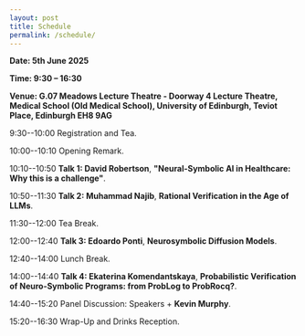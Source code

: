 ```yaml
---
layout: post
title: Schedule
permalink: /schedule/
---
```


**Date: 5th June 2025**

**Time: 9:30 – 16:30**

**Venue: G.07 Meadows Lecture Theatre - Doorway 4 Lecture Theatre, Medical School (Old Medical School), University of Edinburgh, Teviot Place, Edinburgh EH8 9AG**

9:30--10:00 Registration and Tea.

10:00--10:10 Opening Remark.

10:10--10:50 **Talk 1: David Robertson**, **"Neural-Symbolic AI in Healthcare: Why this is a challenge"**.

10:50--11:30 **Talk 2: Muhammad Najib**, **Rational Verification in the Age of LLMs**.

11:30--12:00 Tea Break.

12:00--12:40 **Talk 3: Edoardo Ponti**, **Neurosymbolic Diffusion Models**.

12:40--14:00 Lunch Break.

14:00--14:40 **Talk 4: Ekaterina Komendantskaya**, **Probabilistic Verification of Neuro-Symbolic Programs: from ProbLog to ProbRocq?**.

14:40--15:20 Panel Discussion: Speakers + **Kevin Murphy**.

15:20--16:30 Wrap-Up and Drinks Reception.


<!--
The Web Conference 2024 homepage for our workshop is [here](https://ed-nesy.github.io/2025/). The following schedule is based on Anywhere on Earth (AoE).

9:00--9:05AM **Opening remark:** Fengxiang He, on-site, "Online advertising in the AI era"

9:05--9:35AM **Invited talk:** Su Lin Blodgett, virtual, "Two Challenges for Equitable Language Technologies"

9:35--10:05AM **Invited talk:** Song Zuo, on-site, "Automation in Online Advertising Markets: Auctions and Efficiency"

10:05-10:35AM **Invited talk:** Maziar Gomrokchi, on-site, "AdCraft: An Advanced Reinforcement Learning Benchmark Environment for Search Engine Marketing Optimization"

10:35--11:05AM **Invited talk:** Rishabh Mehrotra, virtual, "Differential Impact on Stakeholder Outcomes on Multi-stakeholder Platforms"

11:05--11:35AM **Invited talk:** Olivier Jeunen, virtual, "Learning to Value, Bid for, and Auction Online Advertisements"

12:00--12.20PM **Contributed talk:** Yuzhu Chen, virtual, "Enhancing Diffusion Models through Intelligent Time-Stepping Optimization"

If you have any questions, please contact us via email:<br>
[ed-nesy-24-chairs@googlegroups.com](mailto:ed-nesy-24-chairs@googlegroups.com)
-->